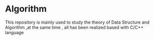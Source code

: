 # Algorithm
This repository is mainly used to study the theory of Data Structure and Algorithm ,at the same time , all has been realized based with C/C++ language
